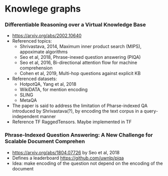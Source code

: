 Knowlege graphs
===============

### Differentiable Reasoning over a Virtual Knowledge Base

- <https://arxiv.org/abs/2002.10640>
- Referenced topics:
  * Shrivastava, 2014, Maximum inner product search (MIPS), appoximate
    algorithms
  * Seo et al, 2018, Phrase-inexed question answering (PIQA)
  * Seo et al, 2016, Bi-directional attention flow for machine comprehension
  * Cohen et al, 2019, Multi-hop questions against explicit KB
- Referenced datasets:
  * HotpotQA, Yang et al, 2018
  * WikiDATA, for mention encoding
  * SLING
  * MetaQA
- The paper is said to address the limitation of Pharse-indexed QA introduced
  by Shrivastava(?), by encoding the text corpus in a query-independent manner
- Reference TF RaggedTensors. Maybe implemented in TF


### Phrase-Indexed Question Answering: A New Challenge for Scalable Document Comprehen

- <https://arxiv.org/abs/1804.07726> by Seo et al, 2018
- Defines a leaderboard <https://github.com/uwnlp/piqa>
- Idea: make encoding of the question not depend on the encoding of the document
